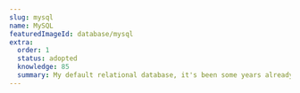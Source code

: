 ```yaml
---
slug: mysql
name: MySQL
featuredImageId: database/mysql
extra:
  order: 1
  status: adopted
  knowledge: 85
  summary: My default relational database, it's been some years already using it.
---
```

